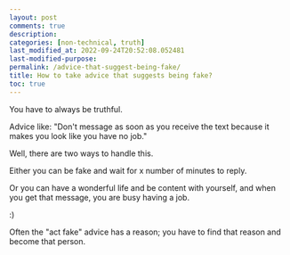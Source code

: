 ```yaml
---
layout: post
comments: true
description: 
categories: [non-technical, truth]
last_modified_at: 2022-09-24T20:52:08.052481
last-modified-purpose:
permalink: /advice-that-suggest-being-fake/
title: How to take advice that suggests being fake?
toc: true
---
```


You have to always be truthful.

Advice like: "Don't message as soon as you receive the text because it makes you look like you have no job."

Well, there are two ways to handle this.

Either you can be fake and wait for x number of minutes to reply.

Or you can have a wonderful life and be content with yourself, and when you get that message, you are busy having a job.

:)

Often the "act fake" advice has a reason; you have to find that reason and become that person.